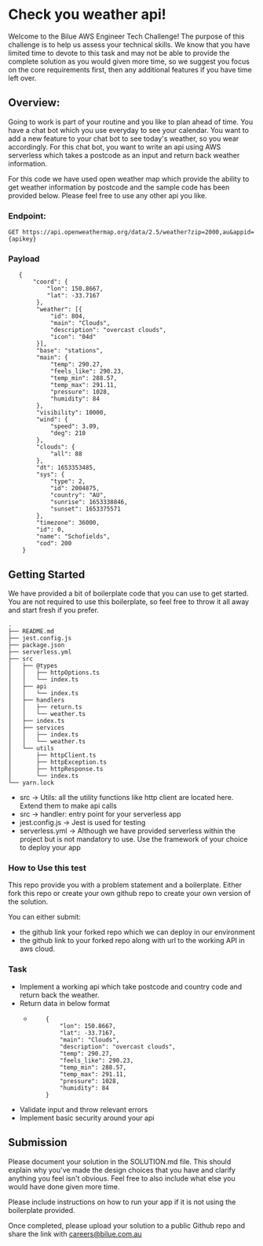 # Check you weather api!

Welcome to the Bilue AWS Engineer Tech Challenge! The purpose of this challenge is to help us assess your technical skills. We know that you have limited time to devote to this task and may not be able to provide the complete solution as you would given more time, so we suggest you focus on the core requirements first, then any additional features if you have time left over.

## Overview:
Going to work is part of your routine and you like to plan ahead of time. You have a chat bot which you use everyday to see your calendar. You want to add a new feature to your chat bot to see today's weather, so you wear accordingly. For this chat bot, you want to write an api using AWS serverless which takes a postcode as an input and return back weather information.

For this code we have used open weather map which provide the ability to get weather information by postcode and the sample code has been provided below. Please feel free to use any other api you like.

    
### Endpoint: 
``` 
GET https://api.openweathermap.org/data/2.5/weather?zip=2000,au&appid={apikey}
```

### Payload

``` 
   {
       "coord": {
           "lon": 150.8667,
           "lat": -33.7167
        },
        "weather": [{
            "id": 804,
            "main": "Clouds",
            "description": "overcast clouds",
            "icon": "04d"
        }],
        "base": "stations",
        "main": {
            "temp": 290.27,
            "feels_like": 290.23,
            "temp_min": 288.57,
            "temp_max": 291.11,
            "pressure": 1028,
            "humidity": 84
        },
        "visibility": 10000,
        "wind": {
            "speed": 3.09,
            "deg": 210
        },
        "clouds": {
            "all": 88
        },
        "dt": 1653353485,
        "sys": {
            "type": 2,
            "id": 2004875,
            "country": "AU",
            "sunrise": 1653338846,
            "sunset": 1653375571
        },
        "timezone": 36000,
        "id": 0,
        "name": "Schofields",
        "cod": 200
    } 
```


## Getting Started

We have provided a bit of boilerplate code that you can use to get started. You are not required to use this boilerplate, so feel free to throw it all away and start fresh if you prefer.

```
.
├── README.md
├── jest.config.js
├── package.json
├── serverless.yml
├── src
│   ├── @types
│   │   ├── httpOptions.ts
│   │   └── index.ts
│   ├── api
│   │   └── index.ts
│   ├── handlers
│   │   ├── return.ts
│   │   └── weather.ts
│   ├── index.ts
│   ├── services
│   │   ├── index.ts
│   │   └── weather.ts
│   └── utils
│       ├── httpClient.ts
│       ├── httpException.ts
│       ├── httpResponse.ts
│       └── index.ts
└── yarn.lock

```

- src -> Utils: all the utility functions like http client are located here. Extend them to make api calls
- src -> handler: entry point for your serverless app
- jest.config.js -> Jest is used for testing
- serverless.yml -> Although we have provided serverless within the project but is not mandatory to use. Use the framework of your choice to deploy your app

### How to Use this test

This repo provide you with a problem statement and a boilerplate. Either fork this repo or create your own github repo to create your own version of the solution.

You can either submit:

- the github link your forked repo which we can deploy in our environment
- the github link to your forked repo along with url to the working API in aws cloud.

### Task

- Implement a working api which take postcode and country code and return back the weather.
- Return data in below format
  - ``` 
        {
            "lon": 150.8667,
            "lat": -33.7167,
            "main": "Clouds",
            "description": "overcast clouds",
            "temp": 290.27,
            "feels_like": 290.23,
            "temp_min": 288.57,
            "temp_max": 291.11,
            "pressure": 1028,
            "humidity": 84
        }
    ```
- Validate input and throw relevant errors
- Implement basic security around your api


## Submission
Please document your solution in the SOLUTION.md file. This should explain why you've made the design choices that you have and clarify anything you feel isn't obvious. Feel free to also include what else you would have done given more time.

Please include instructions on how to run your app if it is not using the boilerplate provided.

Once completed, please upload your solution to a public Github repo and share the link with careers@bilue.com.au
